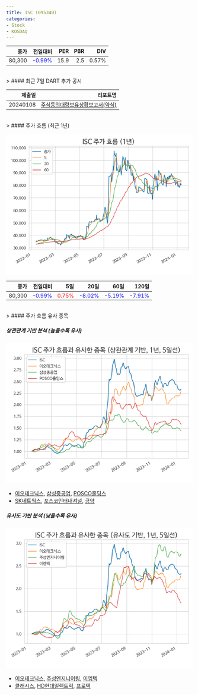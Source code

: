 ```yaml
---
title: ISC (095340)
categories:
- Stock
- KOSDAQ
---
```


|종가|전일대비|PER|PBR|DIV|
|---:|-------:|--:|--:|--:|
|80,300|<span style="color: blue">-0.99%</span>|15.9|2.5|0.57%|

<!-- more -->

<br>
> #### 최근 7일 DART 추가 공시

|제출일|리포트명|
|-----:|-------:|
|20240108|[주식등의대량보유상황보고서(약식)](https://dart.fss.or.kr/dsaf001/main.do?rcpNo=20240108000238)|

<br>
> #### 주가 흐름 (최근 1년)

![095340](/assets/images/stock/095340.png)

|종가|전일대비|5일|20일|60일|120일|
|---:|-------:|--:|---:|---:|----:|
|80,300|<span style="color: blue">-0.99%</span>|<span style="color: red">0.75%</span>|<span style="color: blue">-8.02%</span>|<span style="color: blue">-5.19%</span>|<span style="color: blue">-7.91%</span>|

<br>
> #### 주가 흐름 유사 종목

##### 상관관계 기반 분석 (높을수록 유사)
![095340](/assets/images/stock/095340_corr.png)
- [이오테크닉스](/039030/), [삼성중공업](/010140/), [POSCO홀딩스](/005490/)
- [SK네트웍스](/001740/), [포스코인터내셔널](/047050/), [금양](/001570/)

##### 유사도 기반 분석 (낮을수록 유사)
![095340](/assets/images/stock/095340_sim.png)
- [이오테크닉스](/039030/), [주성엔지니어링](/036930/), [이엠텍](/091120/)
- [클래시스](/214150/), [HD현대일렉트릭](/267260/), [프로텍](/053610/)